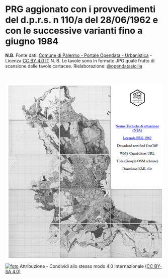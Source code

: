 # PRG aggionato con i provvedimenti del d.p.r.s. n 110/a del 28/06/1962 e con le successive varianti fino a giugno 1984

**N.B.** Fonte dati: [Comune di Palermo - Portale Opendata - Urbanistica](https://opendata.comune.palermo.it/opendata-dataset.php?dataset=1287) - Licenza [CC BY 4.0 IT](http://creativecommons.org/licenses/by/4.0/deed.it)
N. B. Le tavole sono in formato JPG quale frutto di scansione delle tavole cartacee.
Rielaborazione: [@opendatasicilia](http://opendatasicilia.it/)<br> <br> <br>

<a href="https://siciliahub.github.io/palermohub/prg_62/prg_62_pa.html/"><img width="1000" src="https://github.com/SiciliaHub/palermohub/blob/gh-pages/prg_1962/clip/prg_62_pa.png"
 Title="PRG aggionato con i provvedimenti del d.p.r.s. n 110/a del 28/06/1962 e con le successive varianti fino a giugno 1984" /></a><br>

[![foto](https://licensebuttons.net/l/by-sa/4.0/80x15.png)](https://creativecommons.org/licenses/by-sa/4.0/deed.it)
Attribuzione - Condividi allo stesso modo 4.0 Internazionale [(CC BY-SA 4.0)](https://creativecommons.org/licenses/by-sa/4.0/deed.it)





